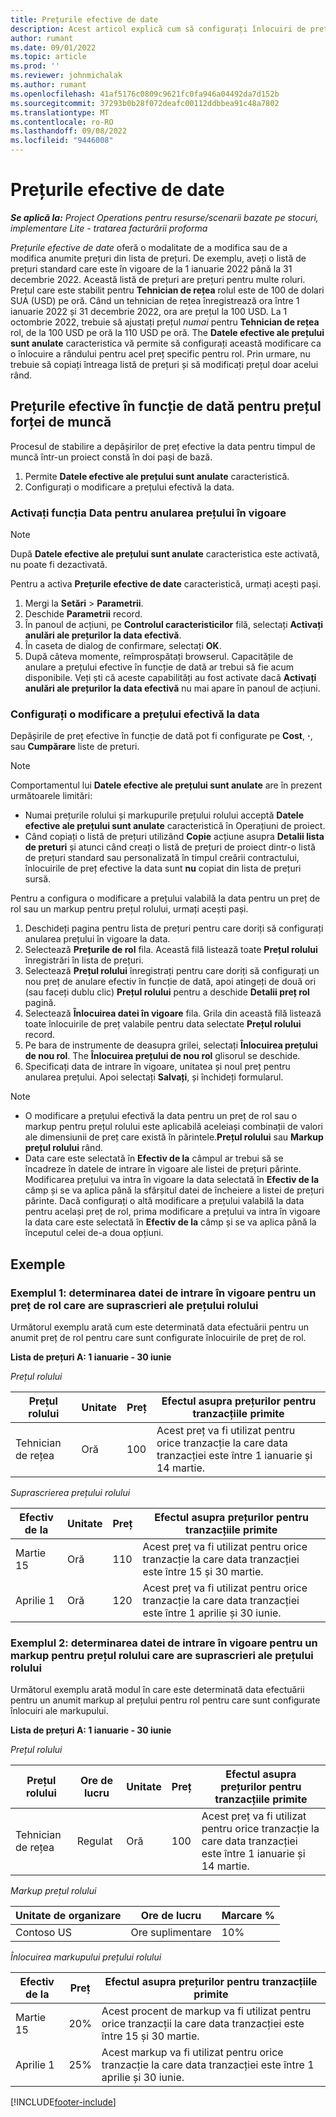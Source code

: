 ```yaml
---
title: Prețurile efective de date
description: Acest articol explică cum să configurați înlocuiri de preț pentru anumite prețuri din lista de prețuri.
author: rumant
ms.date: 09/01/2022
ms.topic: article
ms.prod: ''
ms.reviewer: johnmichalak
ms.author: rumant
ms.openlocfilehash: 41af5176c0809c9621fc0fa946a04492da7d152b
ms.sourcegitcommit: 37293b0b28f072deafc00112ddbbea91c48a7802
ms.translationtype: MT
ms.contentlocale: ro-RO
ms.lasthandoff: 09/08/2022
ms.locfileid: "9446008"
---
```

# <a name="date-effective-price-overrides"></a>Prețurile efective de date 

_**Se aplică la:** Project Operations pentru resurse/scenarii bazate pe stocuri, implementare Lite - tratarea facturării proforma_

*Prețurile efective de date* oferă o modalitate de a modifica sau de a modifica anumite prețuri din lista de prețuri. De exemplu, aveți o listă de prețuri standard care este în vigoare de la 1 ianuarie 2022 până la 31 decembrie 2022. Această listă de prețuri are prețuri pentru multe roluri. Prețul care este stabilit pentru **Tehnician de rețea** rolul este de 100 de dolari SUA (USD) pe oră. Când un tehnician de rețea înregistrează ora între 1 ianuarie 2022 și 31 decembrie 2022, ora are prețul la 100 USD. La 1 octombrie 2022, trebuie să ajustați prețul *numai* pentru **Tehnician de rețea** rol, de la 100 USD pe oră la 110 USD pe oră. The **Datele efective ale prețului sunt anulate** caracteristica vă permite să configurați această modificare ca o înlocuire a rândului pentru acel preț specific pentru rol. Prin urmare, nu trebuie să copiați întreaga listă de prețuri și să modificați prețul doar acelui rând.

## <a name="date-effective-price-overrides-for-labor-pricing"></a>Prețurile efective în funcție de dată pentru prețul forței de muncă

Procesul de stabilire a depășirilor de preț efective la data pentru timpul de muncă într-un proiect constă în doi pași de bază.

1. Permite **Datele efective ale prețului sunt anulate** caracteristică.
1. Configurați o modificare a prețului efectivă la data.

### <a name="enable-the-date-effective-price-overrides-feature"></a>Activați funcția Data pentru anularea prețului în vigoare

> [!NOTE]
> După **Datele efective ale prețului sunt anulate** caracteristica este activată, nu poate fi dezactivată.

Pentru a activa **Prețurile efective de date** caracteristică, urmați acești pași.

1. Mergi la **Setări** \> **Parametrii**.
1. Deschide **Parametrii** record.
1. În panoul de acțiuni, pe **Controlul caracteristicilor** filă, selectați **Activați anulări ale prețurilor la data efectivă**.
1. În caseta de dialog de confirmare, selectați **OK**.
1. După câteva momente, reîmprospătați browserul. Capacitățile de anulare a prețului efective în funcție de dată ar trebui să fie acum disponibile. Veți ști că aceste capabilități au fost activate dacă **Activați anulări ale prețurilor la data efectivă** nu mai apare în panoul de acțiuni.

### <a name="set-up-a-date-effective-price-override"></a>Configurați o modificare a prețului efectivă la data

Depășirile de preț efective în funcție de dată pot fi configurate pe **Cost**, **·**, sau **Cumpărare** liste de preturi.

> [!NOTE]
>Comportamentul lui **Datele efective ale prețului sunt anulate** are în prezent următoarele limitări:
>
> - Numai prețurile rolului și markupurile prețului rolului acceptă **Datele efective ale prețului sunt anulate** caracteristică în Operațiuni de proiect.
> - Când copiați o listă de prețuri utilizând **Copie** acțiune asupra **Detalii lista de preturi** și atunci când creați o listă de prețuri de proiect dintr-o listă de prețuri standard sau personalizată în timpul creării contractului, înlocuirile de preț efective la data sunt **nu** copiat din lista de prețuri sursă.

Pentru a configura o modificare a prețului valabilă la data pentru un preț de rol sau un markup pentru prețul rolului, urmați acești pași.

1. Deschideți pagina pentru lista de prețuri pentru care doriți să configurați anularea prețului în vigoare la data.
1. Selectează **Prețurile de rol** fila. Această filă listează toate **Prețul rolului** înregistrări în lista de prețuri.
1. Selectează **Prețul rolului** înregistrați pentru care doriți să configurați un nou preț de anulare efectiv în funcție de dată, apoi atingeți de două ori (sau faceți dublu clic) **Prețul rolului** pentru a deschide **Detalii preț rol** pagină.
1. Selectează **Înlocuirea datei în vigoare** fila. Grila din această filă listează toate înlocuirile de preț valabile pentru data selectate **Prețul rolului** record.
1. Pe bara de instrumente de deasupra grilei, selectați **Înlocuirea prețului de nou rol**. The **Înlocuirea prețului de nou rol** glisorul se deschide.
1. Specificați data de intrare în vigoare, unitatea și noul preț pentru anularea prețului. Apoi selectați **Salvați**, și închideți formularul.

> [!NOTE]
> - O modificare a prețului efectivă la data pentru un preț de rol sau o markup pentru prețul rolului este aplicabilă aceleiași combinații de valori ale dimensiunii de preț care există în părintele.**Prețul rolului** sau **Markup prețul rolului** rând.
> - Data care este selectată în **Efectiv de la** câmpul ar trebui să se încadreze în datele de intrare în vigoare ale listei de prețuri părinte. Modificarea prețului va intra în vigoare la data selectată în **Efectiv de la** câmp și se va aplica până la sfârșitul datei de încheiere a listei de prețuri părinte. Dacă configurați o altă modificare a prețului valabilă la data pentru același preț de rol, prima modificare a prețului va intra în vigoare la data care este selectată în **Efectiv de la** câmp și se va aplica până la începutul celei de-a doua opțiuni.

## <a name="examples"></a>Exemple

### <a name="example-1-determining-date-effectivity-for-a-role-price-that-has-role-price-overrides"></a>Exemplul 1: determinarea datei de intrare în vigoare pentru un preț de rol care are suprascrieri ale prețului rolului

Următorul exemplu arată cum este determinată data efectuării pentru un anumit preț de rol pentru care sunt configurate înlocuirile de preț de rol.

**Lista de prețuri A: 1 ianuarie - 30 iunie**

*Prețul rolului*

| Prețul rolului | Unitate | Preț | Efectul asupra prețurilor pentru tranzacțiile primite |
|---|---|---|---|
| Tehnician de rețea | Oră | 100 | Acest preț va fi utilizat pentru orice tranzacție la care data tranzacției este între 1 ianuarie și 14 martie. |

*Suprascrierea prețului rolului*

| Efectiv de la | Unitate | Preț | Efectul asupra prețurilor pentru tranzacțiile primite |
|---|---|---|---|
| Martie 15 | Oră | 110 | Acest preț va fi utilizat pentru orice tranzacție la care data tranzacției este între 15 și 30 martie. |
| Aprilie 1 | Oră | 120 | Acest preț va fi utilizat pentru orice tranzacție la care data tranzacției este între 1 aprilie și 30 iunie. |

### <a name="example-2-determining-date-effectivity-for-a-role-price-markup-that-has-role-price-markup-overrides"></a>Exemplul 2: determinarea datei de intrare în vigoare pentru un markup pentru prețul rolului care are suprascrieri ale prețului rolului

Următorul exemplu arată modul în care este determinată data efectuării pentru un anumit markup al prețului pentru rol pentru care sunt configurate înlocuiri ale markupului.

**Lista de prețuri A: 1 ianuarie - 30 iunie**

*Prețul rolului*

| Prețul rolului | Ore de lucru | Unitate | Preț | Efectul asupra prețurilor pentru tranzacțiile primite |
|---|---|---|---|---|
| Tehnician de rețea | Regulat | Oră | 100 | Acest preț va fi utilizat pentru orice tranzacție la care data tranzacției este între 1 ianuarie și 14 martie. |

*Markup prețul rolului*

| Unitate de organizare | Ore de lucru | Marcare % |
|---|---|---|
| Contoso US | Ore suplimentare | 10% |

*Înlocuirea markupului prețului rolului*

| Efectiv de la | Preț | Efectul asupra prețurilor pentru tranzacțiile primite |
|---|---|---|
| Martie 15 | 20% | Acest procent de markup va fi utilizat pentru orice tranzacții la care data tranzacției este între 15 și 30 martie. |
| Aprilie 1 | 25% | Acest markup va fi utilizat pentru orice tranzacție la care data tranzacției este între 1 aprilie și 30 iunie. |

[!INCLUDE[footer-include](../includes/footer-banner.md)]
